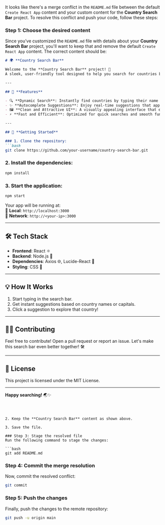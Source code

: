 It looks like there's a merge conflict in the `README.md` file between the default `Create React App` content and your custom content for the **Country Search Bar** project. To resolve this conflict and push your code, follow these steps:

### Step 1: Choose the desired content
Since you’ve customized the `README.md` file with details about your **Country Search Bar** project, you'll want to keep that and remove the default `Create React App` content. The correct content should be:

```md
# 🌍 **Country Search Bar**

Welcome to the **Country Search Bar** project! 🌟  
A sleek, user-friendly tool designed to help you search for countries by their **name** or **capital**. Whether you're exploring the globe or learning geography, this search bar makes it simple and fun! 🌐

---

## 🎯 **Features**

- 🔍 **Dynamic Search**: Instantly find countries by typing their name or capital.
- ✨ **Autocomplete Suggestions**: Enjoy real-time suggestions that appear as you type.
- 🖼️ **Clean and Attractive UI**: A visually appealing interface that enhances user experience.
- ⚡ **Fast and Efficient**: Optimized for quick searches and smooth functionality.

---

## 🚀 **Getting Started**

### 1. Clone the repository:
```bash
git clone https://github.com/your-username/country-search-bar.git
```

### 2. Install the dependencies:
```bash
npm install
```

### 3. Start the application:
```bash
npm start
```

Your app will be running at:  
📍 **Local**: `http://localhost:3000`  
📡 **Network**: `http://<your-ip>:3000`

---

## 🛠️ **Tech Stack**

- **Frontend**: React ⚛️
- **Backend**: Node.js 🌿
- **Dependencies**: Axios 🌐, Lucide-React 🎨
- **Styling**: CSS 🎨

---

## 💡 **How It Works**

1. Start typing in the search bar.
2. Get instant suggestions based on country names or capitals.
3. Click a suggestion to explore that country!

---

## 🧑‍💻 **Contributing**

Feel free to contribute! Open a pull request or report an issue. Let's make this search bar even better together! 🛠️

---

## 📜 **License**

This project is licensed under the MIT License.

---

**Happy searching!** 🌏✨
```



2. Keep the **Country Search Bar** content as shown above.

3. Save the file.

### Step 3: Stage the resolved file
Run the following command to stage the changes:

```bash
git add README.md
```

### Step 4: Commit the merge resolution
Now, commit the resolved conflict:

```bash
git commit
```

### Step 5: Push the changes
Finally, push the changes to the remote repository:

```bash
git push -u origin main
```
